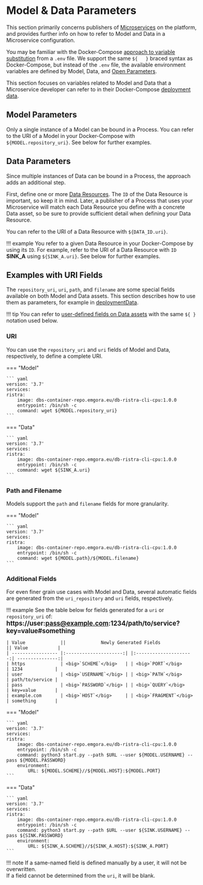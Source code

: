 # Model & Data Parameters

This section primarily concerns publishers of [Microservices](/attributes/microservice) on the
platform, and provides further info on how to refer to Model and Data in a Microservice configuration.

You may be familiar with the Docker-Compose [approach to variable substitution](https://docs.docker.com/compose/environment-variables/set-environment-variables/#substitute-with-an-env-file)
from a `.env` file. We support the same `${   }` braced syntax as Docker-Compose, but instead
of the `.env` file, the available environment variables are defined by Model, Data, and
[Open Parameters](params.md).

This section focuses on variables related to Model and Data that a Microservice developer
can refer to in their Docker-Compose [deployment data](/attributes/microservice/#deployment-data).

## Model Parameters

Only a single instance of a Model can be bound in a Process. You can refer to the URI of a Model
in your Docker-Compose with `${MODEL.repository_uri}`. See below for further examples.

## Data Parameters

Since multiple instances of Data can be bound in a Process, the approach adds an additional step.

First, define one or more [Data Resources](/attributes/microservice/#data-resource). The `ID` of the Data
Resource is important, so keep it in mind. Later, a publisher of a Process that uses your Microservice
will match each Data Resource you define with a concrete Data asset, so be sure to provide sufficient detail
when defining your Data Resource.

You can refer to the URI of a Data Resource with `${DATA_ID.uri}`.

!!! example
    You refer to a given Data Resource in your Docker-Compose by using its `ID`.
    For example, refer to the URI of a Data Resource with `ID` **SINK_A** using `${SINK_A.uri}`.
    See below for further examples.

## Examples with URI Fields

The `repository_uri`, `uri`, `path`, and `filename` are some special fields available on
both Model and Data assets. This section describes how to use them as parameters, for
example in [deploymentData](/attributes/microservice/#deployment-data).

!!! tip
    You can refer to [user-defined fields on Data assets](/attributes/data/#aux-info)
    with the same `${ }` notation used below.

### URI

You can use the `repository_uri` and `uri` fields of Model and Data, respectively,
to define a complete URI.

=== "Model"

    ``` yaml     
    version: '3.7'
    services:
    ristra:
        image: dbs-container-repo.emgora.eu/db-ristra-cli-cpu:1.0.0
        entrypoint: /bin/sh -c
        command: wget ${MODEL.repository_uri}
    ```

=== "Data"

    ``` yaml     
    version: '3.7'
    services:
    ristra:
        image: dbs-container-repo.emgora.eu/db-ristra-cli-cpu:1.0.0
        entrypoint: /bin/sh -c
        command: wget ${SINK_A.uri}
    ```
### Path and Filename

Models support the `path` and `filename` fields for more granularity.

=== "Model"

    ``` yaml     
    version: '3.7'
    services:
    ristra:
        image: dbs-container-repo.emgora.eu/db-ristra-cli-cpu:1.0.0
        entrypoint: /bin/sh -c
        command: wget ${MODEL.path}/${MODEL.filename}
    ```


### Additional Fields

For even finer grain use cases with Model and Data, several automatic fields are
generated from the `uri_repository` and `uri` fields, respectively.

!!! example
    See the table below for fields generated for a `uri` or `repository_uri` of:<br>
    <big>**https://user:pass@example.com:1234/path/to/service?key=value#something**</big> 

    | Value             ||             Newly Generated Fields            || Value           |
    | ----------------- |:---------------------:| |:---------------------:| ---------------:|
    | https             | <big>`SCHEME`</big>   | | <big>`PORT`</big>     | 1234            |
    | user              | <big>`USERNAME`</big> | | <big>`PATH`</big>     | path/to/service |
    | pass              | <big>`PASSWORD`</big> | | <big>`QUERY`</big>    | key=value       |
    | example.com       | <big>`HOST`</big>     | | <big>`FRAGMENT`</big> | something       |

=== "Model"

    ``` yaml     
    version: '3.7'
    services:
    ristra:
        image: dbs-container-repo.emgora.eu/db-ristra-cli-cpu:1.0.0
        entrypoint: /bin/sh -c
        command: python3 start.py --path $URL --user ${MODEL.USERNAME} --pass ${MODEL.PASSWORD}
        environment:
            URL: ${MODEL.SCHEME}//${MODEL.HOST}:${MODEL.PORT}
    ```

=== "Data"

    ``` yaml     
    version: '3.7'
    services:
    ristra:
        image: dbs-container-repo.emgora.eu/db-ristra-cli-cpu:1.0.0
        entrypoint: /bin/sh -c
        command: python3 start.py --path $URL --user ${SINK.USERNAME} --pass ${SINK.PASSWORD}
        environment:
            URL: ${SINK_A.SCHEME}//${SINK_A.HOST}:${SINK_A.PORT}
    ```

!!! note
    If a same-named field is defined manually by a user, it will not be overwritten.<br>
    If a field cannot be determined from the `uri`, it will be blank.
